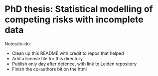 # PhD thesis: Statistical modelling of competing risks with incomplete data

Notes/to-do:

- Clean up this README with credit to repos that helped
- Add a license file for this directory
- Publish only day after defence, with link to Leiden repository
- Finish the co-authors bit on the html

